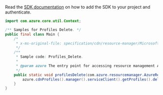 Read the [SDK documentation](https://github.com/Azure/azure-sdk-for-java/blob/azure-resourcemanager_2.14.0/sdk/resourcemanager/azure-resourcemanager/README.md) on how to add the SDK to your project and authenticate.

```java
import com.azure.core.util.Context;

/** Samples for Profiles Delete. */
public final class Main {
    /*
     * x-ms-original-file: specification/cdn/resource-manager/Microsoft.Cdn/stable/2021-06-01/examples/Profiles_Delete.json
     */
    /**
     * Sample code: Profiles_Delete.
     *
     * @param azure The entry point for accessing resource management APIs in Azure.
     */
    public static void profilesDelete(com.azure.resourcemanager.AzureResourceManager azure) {
        azure.cdnProfiles().manager().serviceClient().getProfiles().delete("RG", "profile1", Context.NONE);
    }
}
```
